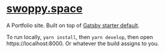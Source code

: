 # [swoppy.space](https://swoppy.space)

A Portfolio site. Built on top of [Gatsby starter default](https://github.com/gatsbyjs/gatsby-starter-default).

To run locally, `yarn install`, then `yarn develop`, then open https://localhost:8000. Or whatever the build assigns to you.
